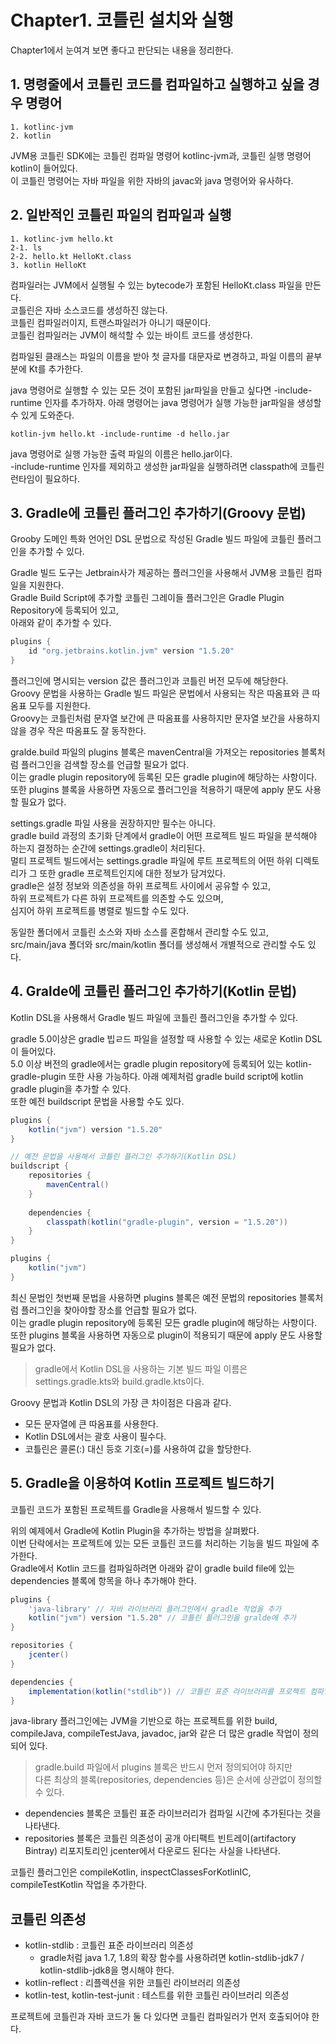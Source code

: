 # Chapter1. 코틀린 설치와 실행
Chapter1에서 눈여겨 보면 좋다고 판단되는 내용을 정리한다.

## 1. 명령줄에서 코틀린 코드를 컴파일하고 실행하고 싶을 경우 명령어
```shell
1. kotlinc-jvm
2. kotlin
```
JVM용 코틀린 SDK에는 코틀린 컴파일 명령어 kotlinc-jvm과, 코틀린 실행 명령어 kotlin이 들어있다.  
이 코틀린 명령어는 자바 파일을 위한 자바의 javac와 java 명령어와 유사하다.

## 2. 일반적인 코틀린 파일의 컴파일과 실행
```shell
1. kotlinc-jvm hello.kt
2-1. ls
2-2. hello.kt HelloKt.class
3. kotlin HelloKt
```
컴파일러는 JVM에서 실행될 수 있는 bytecode가 포함된 HelloKt.class 파일을 만든다.  
코틀린은 자바 소스코드를 생성하진 않는다.  
코틀린 컴파일러이지, 트랜스파일러가 아니기 때문이다.  
코틀린 컴파일러는 JVM이 해석할 수 있는 바이트 코드를 생성한다.  

컴파일된 클래스는 파일의 이름을 받아 첫 글자를 대문자로 변경하고, 파일 이름의 끝부분에 Kt를 추가한다.

java 명령어로 실행할 수 있는 모든 것이 포함된 jar파일을 만들고 싶다면 -include-runtime 인자를 추가하자.
아래 명령어는 java 명령어가 실행 가능한 jar파일을 생성할 수 있게 도와준다.
```shell
kotlin-jvm hello.kt -include-runtime -d hello.jar
```
java 명령어로 실행 가능한 출력 파일의 이름은 hello.jar이다.  
-include-runtime 인자를 제외하고 생성한 jar파일을 실행하려면 classpath에 코틀린 런타임이 필요하다.

## 3. Gradle에 코틀린 플러그인 추가하기(Groovy 문법)
Grooby 도메인 특화 언어인 DSL 문법으로 작성된 Gradle 빌드 파일에 코틀린 플러그인을 추가할 수 있다.

Gradle 빌드 도구는 Jetbrain사가 제공하는 플러그인을 사용해서 JVM용 코틀린 컴파일을 지원한다.  
Gradle Build Script에 추가할 코틀린 그레이들 플러그인은 Gradle Plugin Repository에 등록되어 있고,  
아래와 같이 추가할 수 있다.
```groovy
plugins {
    id "org.jetbrains.kotlin.jvm" version "1.5.20"
}
```
플러그인에 명시되는 version 값은 플러그인과 코틀린 버전 모두에 해당한다.  
Groovy 문법을 사용하는 Gradle 빌드 파일은 문법에서 사용되는 작은 따옴표와 큰 따옴표 모두를 지원한다.  
Groovy는 코틀린처럼 문자열 보간에 큰 따옴표를 사용하지만 문자열 보간을 사용하지 않을 경우 작은 따옴표도 잘 동작한다.

gralde.build 파일의 plugins 블록은 mavenCentral을 가져오는 repositories 블록처럼 플러그인을 검색할 장소를 언급할 필요가 없다.  
이는 gradle plugin repository에 등록된 모든 gradle plugin에 해당하는 사항이다.  
또한 plugins 블록을 사용하면 자동으로 플러그인을 적용하기 때문에 apply 문도 사용할 필요가 없다.

settings.gradle 파일 사용을 권장하지만 필수는 아니다.  
gradle build 과정의 초기화 단계에서 gradle이 어떤 프로젝트 빌드 파일을 분석해야 하는지 결정하는 순간에 settings.gradle이 처리된다.  
멀티 프로젝트 빌드에서는 settings.gradle 파일에 루트 프로젝트의 어떤 하위 디렉토리가 그 또한 gradle 프로젝트인지에 대한 정보가 담겨있다.  
gradle은 설정 정보와 의존성을 하위 프로젝트 사이에서 공유할 수 있고,  
하위 프로젝트가 다른 하위 프로젝트를 의존할 수도 있으며,  
심지어 하위 프로젝트를 병렬로 빌드할 수도 있다.

동일한 폴더에서 코틀린 소스와 자바 소스를 혼합해서 관리할 수도 있고,  
src/main/java 폴더와 src/main/kotlin 폴더를 생성해서 개별적으로 관리할 수도 있다.

## 4. Gralde에 코틀린 플러그인 추가하기(Kotlin 문법)
Kotlin DSL을 사용해서 Gradle 빌드 파일에 코틀린 플러그인을 추가할 수 있다.

gradle 5.0이상은 gradle 빕ㄹ드 파일을 설정할 때 사용할 수 있는 새로운 Kotlin DSL이 들어있다.  
5.0 이상 버전의 gradle에서는 gradle plugin repository에 등록되어 있는 kotlin-gradle-plugin 또한 사용 가능하다.
아래 예제처럼 gradle build script에 kotlin gradle plugin을 추가할 수 있다.  
또한 예전 buildscript 문법을 사용할 수도 있다.
```groovy
plugins {
    kotlin("jvm") version "1.5.20"
}

// 예전 문법을 사용해서 코틀린 플러그인 추가하기(Kotlin DSL)
buildscript {
    repositories {
        mavenCentral()
    }
    
    dependencies {
        classpath(kotlin("gradle-plugin", version = "1.5.20"))
    }
}

plugins {
    kotlin("jvm")
}
```
최신 문법인 첫번째 문법을 사용하면 plugins 블록은 예전 문법의 repositories 블록처럼 플러그인을 찾아야할 장소를 언급할 필요가 없다.  
이는 gradle plugin repository에 등록된 모든 gradle plugin에 해당하는 사항이다.  
또한 plugins 블록을 사용하면 자동으로 plugin이 적용되기 때문에 apply 문도 사용할 필요가 없다.

> gradle에서 Kotlin DSL을 사용하는 기본 빌드 파일 이름은 settings.gradle.kts와 build.gradle.kts이다.

Groovy 문법과 Kotlin DSL의 가장 큰 차이점은 다음과 같다.
* 모든 문자열에 큰 따옴표를 사용한다.
* Kotlin DSL에서는 괄호 사용이 필수다.
* 코틀린은 콜론(:) 대신 등호 기호(=)를 사용하여 값을 할당한다.

## 5. Gradle을 이용하여 Kotlin 프로젝트 빌드하기
코틀린 코드가 포함된 프로젝트를 Gradle을 사용해서 빌드할 수 있다.

위의 예제에서 Gradle에 Kotlin Plugin을 추가하는 방법을 살펴봤다.  
이번 단락에서는 프로젝트에 있는 모든 코틀린 코드를 처리하는 기능을 빌드 파일에 추가한다.  
Gradle에서 Kotlin 코드를 컴파일하려면 아래와 같이 gradle build file에 있는 dependencies 블록에 항목을 하나 추가해야 한다.
```groovy
plugins {
    'java-library' // 자바 라이브러리 플러그인에서 gradle 작업을 추가
    kotlin("jvm") version "1.5.20" // 코틀린 플러그인을 gralde에 추가
}

repositories {
    jcenter()
}

dependencies {
    implementation(kotlin("stdlib")) // 코틀린 표준 라이브러리를 프로젝트 컴파일 타임에 추가
}
```
java-library 플러그인에는 JVM을 기반으로 하는 프로젝트를 위한 build, compileJava, compileTestJava, javadoc, jar와 같은 더 많은 gradle 작업이 정의되어 있다.

> gradle.build 파일에서 plugins 블록은 반드시 먼저 정의되어야 하지만  
> 다른 최상의 블록(repositories, dependencies 등)은 순서에 상관없이 정의할 수 있다.

* dependencies 블록은 코틀린 표준 라이브러리가 컴파일 시간에 추가된다는 것을 나타낸다.  
* repositories 블록은 코틀린 의존성이 공개 아티팩트 빈트레이(artifactory Bintray) 리포지토리인 jcenter에서 다운로드 된다는 사실을 나타낸다.

코틀린 플러그인은 compileKotlin, inspectClassesForKotlinIC, compileTestKotlin 작업을 추가한다.

## 코틀린 의존성
* kotlin-stdlib : 코틀린 표준 라이브러리 의존성
  * gradle처럼 java 1.7, 1.8의 확장 함수를 사용하려면 kotlin-stdlib-jdk7 / kotlin-stdlib-jdk8을 명시해야 한다.
* kotlin-reflect : 리플렉션을 위한 코틀린 라이브러리 의존성
* kotlin-test, kotlin-test-junit : 테스트를 위한 코틀린 라이브러리 의존성

프로젝트에 코틀린과 자바 코드가 둘 다 있다면 코틀린 컴파일러가 먼저 호출되어야 한다.
